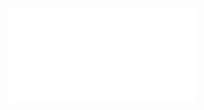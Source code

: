 ![W7_Korel_i_Reg (2)](/Notatki/Semestr%202/Rachunek%20prawdopodobie%C5%84stwa/Wyk%C5%82ady/Wyk%C5%82ad%207/W7_Korel_i_Reg%20(2).pdf)